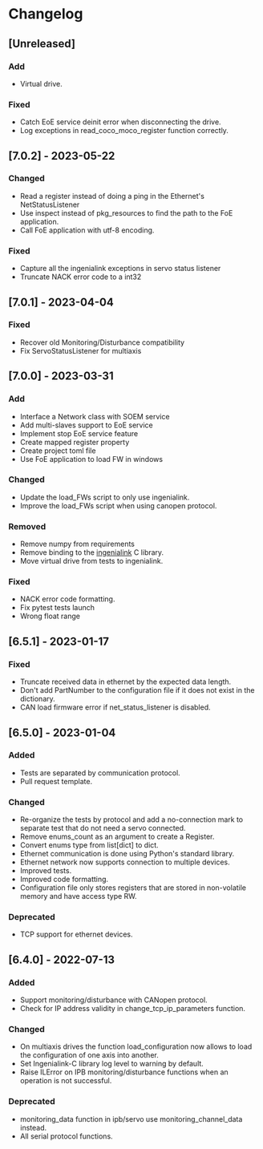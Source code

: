 # Changelog

## [Unreleased]

### Add
- Virtual drive.

### Fixed
- Catch EoE service deinit error when disconnecting the drive.
- Log exceptions in read_coco_moco_register function correctly.


## [7.0.2] - 2023-05-22
### Changed
- Read a register instead of doing a ping in the Ethernet's NetStatusListener
- Use inspect instead of pkg_resources to find the path to the FoE application.
- Call FoE application with utf-8 encoding.

### Fixed
- Capture all the ingenialink exceptions in servo status listener
- Truncate NACK error code to a int32

## [7.0.1] - 2023-04-04
### Fixed
- Recover old Monitoring/Disturbance compatibility
- Fix ServoStatusListener for multiaxis

## [7.0.0] - 2023-03-31
### Add
- Interface a Network class with SOEM service
- Add multi-slaves support to EoE service
- Implement stop EoE service feature
- Create mapped register property
- Create project toml file
- Use FoE application to load FW in windows

### Changed
- Update the load_FWs script to only use ingenialink.
- Improve the load_FWs script when using canopen protocol.

### Removed
- Remove numpy from requirements
- Remove binding to the [ingenialink](https://github.com/ingeniamc/ingenialink) C library.
- Move virtual drive from tests to ingenialink.

### Fixed
- NACK error code formatting.
- Fix pytest tests launch
- Wrong float range

## [6.5.1] - 2023-01-17
### Fixed
- Truncate received data in ethernet by the expected data length.
- Don't add PartNumber to the configuration file if it does not exist in the dictionary.
- CAN load firmware error if net_status_listener is disabled.

## [6.5.0] - 2023-01-04
### Added
- Tests are separated by communication protocol.
- Pull request template.

### Changed
- Re-organize the tests by protocol and add a no-connection mark to separate test that do not need a servo connected.
- Remove enums_count as an argument to create a Register.
- Convert enums type from list[dict] to dict.
- Ethernet communication is done using Python's standard library.
- Ethernet network now supports connection to multiple devices.
- Improved tests.
- Improved code formatting.
- Configuration file only stores registers that are stored in non-volatile memory and have access type RW.

### Deprecated 
- TCP support for ethernet devices.


## [6.4.0] - 2022-07-13
### Added
- Support monitoring/disturbance with CANopen protocol.
- Check for IP address validity in change_tcp_ip_parameters function.

### Changed
- On multiaxis drives the function load_configuration now allows to load the configuration of one axis into another.
- Set Ingenialink-C library log level to warning by default.
- Raise ILError on IPB monitoring/disturbance functions when an operation is not successful.

### Deprecated 
- monitoring_data function in ipb/servo use monitoring_channel_data instead.
- All serial protocol functions.